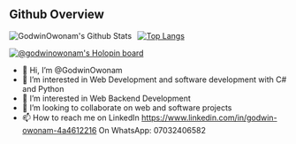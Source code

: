 ## Github Overview

<img align="left" alt="GodwinOwonam's Github Stats" src="https://github-readme-stats.vercel.app/api?username=GodwinOwonam&show_icons=true" />    &nbsp;
[![Top Langs](https://github-readme-stats.vercel.app/api/top-langs/?username=GodwinOwonam)](https://github.com/anuraghazra/github-readme-stats)

[![@godwinowonam's Holopin board](https://holopin.me/godwinowonam)](https://holopin.io/@godwinowonam)

- 👋 Hi, I’m @GodwinOwonam
- 👀 I’m interested in Web Development and software development with C# and Python
- 🌱 I’m interested in Web Backend Development 
- 💞️ I’m looking to collaborate on web and software projects
- 📫 How to reach me on LinkedIn https://www.linkedin.com/in/godwin-owonam-4a4612216
On WhatsApp: 07032406582

<!---
GodwinOwonam/GodwinOwonam is a ✨ special ✨ repository because its `README.md` (this file) appears on your GitHub profile.
-->
